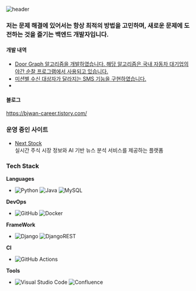 ![header](https://capsule-render.vercel.app/api?type=cylinder&color=0e3c45&height=150&section=header&text=Welcome&fontColor=ffffff&fontSize=70&animation=fadeIn&fontAlignY=55)

### 저는 문제 해결에 있어서는 항상 최적의 방법을 고민하며, 새로운 문제에 도전하는 것을 즐기는 백엔드 개발자입니다.

#### 개발 내역
 - [Door Graph 알고리즘을 개발하였습니다. 해당 알고리즘은 국내 자동차 대기업의 야간 순찰 프로그램에서 사용되고 있습니다.](https://bjwan-career.tistory.com/77)
 - [미션별 수신 대상자가 달라지는 SMS 기능을 구현하였습니다.](https://bjwan-career.tistory.com/79)
 - 

#### 블로그
https://bjwan-career.tistory.com/

### 운영 중인 사이트
- [Next Stock](https://next-stock.com/)  
  실시간 주식 시장 정보와 AI 기반 뉴스 분석 서비스를 제공하는 플랫폼
 
### Tech Stack
**Languages**
 
- ![Python](https://img.shields.io/badge/-Python-333333?style=flat&logo=python) ![Java](https://img.shields.io/badge/-Java-333333?style=flat&logo=Java&logoColor=007396) ![MySQL](https://img.shields.io/badge/-MySQL-333333?style=flat&logo=mysql)

**DevOps**
 - ![GitHub](https://img.shields.io/badge/-GitHub-333333?style=flat&logo=github) ![Docker](https://img.shields.io/badge/-Docker-333333?style=flat&logo=docker)
 
**FrameWork**
 - ![Django](https://img.shields.io/badge/-Django-333333?style=flat&logo=django) ![DjangoREST](https://img.shields.io/badge/DJANGO-REST-ff1709?style=flat&logo=django&logoColor=white&color=ff1709&labelColor=gray)

**CI**
- ![GitHub Actions](https://img.shields.io/badge/github%20actions-%232671E5.svg?style=flat&logo=githubactions&logoColor=white)

**Tools**
- ![Visual Studio Code](https://img.shields.io/badge/-Visual%20Studio%20Code-333333?style=flat&logo=visual-studio-code&logoColor=007ACC) ![Confluence](https://img.shields.io/badge/-Confluence-333333?style=flat&logo=slack&logoColor=4A154B)

<!--
**bae-jae/bae-jae** is a ✨ _special_ ✨ repository because its `README.md` (this file) appears on your GitHub profile.

Here are some ideas to get you started:

- 🔭 I’m currently working on ...
- 🌱 I’m currently learning ...
- 👯 I’m looking to collaborate on ...
- 🤔 I’m looking for help with ...
- 💬 Ask me about ...
- 📫 How to reach me: ...
- 😄 Pronouns: ...
- ⚡ Fun fact: ...
-->
